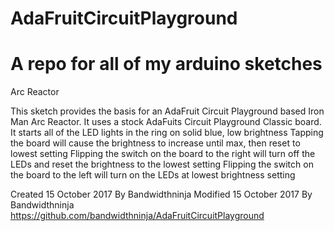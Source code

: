 # AdaFruitCircuitPlayground  
# A repo for all of my arduino sketches

Arc Reactor

  This sketch provides the basis for an AdaFruit Circuit Playground based Iron Man Arc Reactor.
  It uses a stock AdaFuits Circuit Playground Classic board.
  It starts all of the LED lights in the ring on solid blue, low brightness
  Tapping the board will cause the brightness to increase until max, then reset to lowest setting
  Flipping the switch on the board to the right will turn off the LEDs and reset the brightness to the lowest setting
  Flipping the switch on the board to the left will turn on the LEDs at lowest brightness setting

  Created 15 October 2017
  By Bandwidthninja
  Modified 15 October 2017
  By Bandwidthninja
  https://github.com/bandwidthninja/AdaFruitCircuitPlayground
